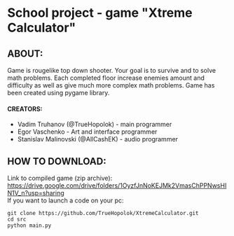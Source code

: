 # School project - game "Xtreme Calculator" #

## ABOUT:
Game is rougelike top down shooter. Your goal is to survive and to solve math problems. Each completed floor increase enemies amount and difficulty as well as give much more complex math problems. Game has been created using pygame library.
#### CREATORS: 
- Vadim Truhanov (@TrueHopolok) - main programmer
- Egor Vaschenko - Art and interface programmer
- Stanislav Malinovski (@AllCashEK)  - audio programmer

## HOW TO DOWNLOAD:
Link to compiled game (zip archive): https://drive.google.com/drive/folders/1OyzfJnNoKEJMk2VmasChPPNwsHIN1V_n?usp=sharing<br />
If you want to launch a code on your pc:
```
git clone https://github.com/TrueHopolok/XtremeCalculator.git
cd src
python main.py
```
